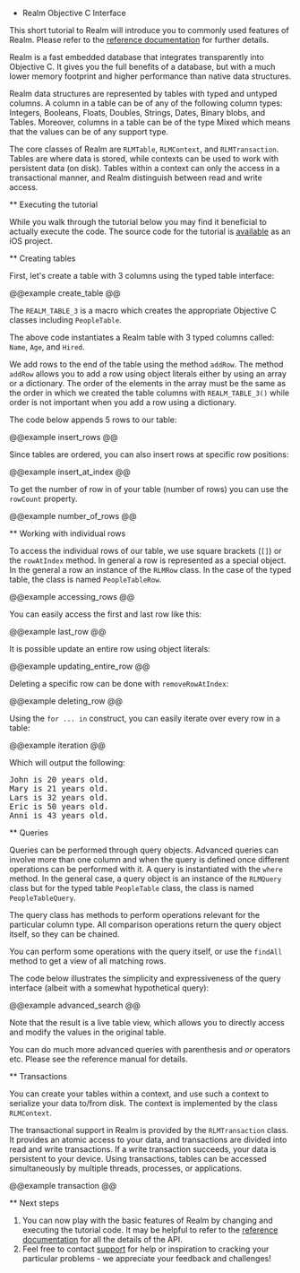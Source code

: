 * Realm Objective C Interface

This short tutorial to Realm will introduce you to
commonly used features of Realm. Please refer to the
<a href="http://www.tightdb.com/documentation/1/Reference/">reference documentation</a>
for further details.

Realm is a fast embedded database that integrates transparently
into Objective C. It gives you the full benefits of a database, but
with a much lower memory footprint and higher performance than native
data structures.

Realm data structures are represented by tables with typed and
untyped columns. A column in a table can be of any of the following
column types: Integers, Booleans, Floats, Doubles, Strings, Dates,
Binary blobs, and Tables. Moreover, columns in a table can be of the
type Mixed which means that the values can be of any support type.

The core classes of Realm are <code>RLMTable</code>,
<code>RLMContext</code>, and <code>RLMTransaction</code>. Tables are where
data is stored, while contexts can be used to work with
persistent data (on disk). Tables within a context can only the access in
a transactional manner, and Realm distinguish between read and write access.

** Executing the tutorial

While you walk through the tutorial below you may find it beneficial to actually execute the code.
The source code for the tutorial is <a href="http://www.tightdb.com/downloads&/tutorial-ios.zip">available</a>
as an iOS project.

** Creating tables

First, let's create a table with 3 columns using the typed table interface:

@@example create_table @@

The <code>REALM_TABLE_3</code> is a macro which creates the appropriate Objective C classes
including <code>PeopleTable</code>.

The above code instantiates a Realm table with 3 typed columns called: <code>Name</code>, <code>Age</code>,
and <code>Hired</code>.

We add rows to the end of the table using the method <code>addRow</code>.
The method <code>addRow</code> allows you to add a row
using object literals either by using an array or a dictionary.
The order of the elements in the array must be the same as the order in
which we created the table columns with <code>REALM_TABLE_3()</code>
while order is not important when you add a row using a dictionary.

The code below appends 5 rows to our table:

@@example insert_rows @@

Since tables are ordered, you can also insert rows at specific row positions:

@@example insert_at_index @@

To get the number of row in of your table (number of rows) you can use the
<code>rowCount</code> property.

@@example number_of_rows @@

** Working with individual rows

To access the individual rows of our table, we use square brackets
(<code>[]</code>) or the <code>rowAtIndex</code> method. In general a row is
represented as a special object. In the
general a row an instance of the <code>RLMRow</code> class. In the
case of the typed table, the class is named <code>PeopleTableRow</code>.

@@example accessing_rows @@

You can easily access the first and last row like this:

@@example last_row @@

It is possible update an entire row using object literals:

@@example updating_entire_row @@

Deleting a specific row can be done with <code>removeRowAtIndex</code>:

@@example deleting_row @@

Using the <code>for ... in</code> construct, you can
easily iterate over every row in a table:


@@example iteration @@

Which will output the following:

<div class="code">
<pre>
John is 20 years old.
Mary is 21 years old.
Lars is 32 years old.
Eric is 50 years old.
Anni is 43 years old.
</pre>
</div>

** Queries

Queries can be performed through query objects. Advanced
queries can involve more than one column and when the query is
defined once different operations can be performed with it. A query
is instantiated with the <code>where</code> method. In the general case, a
query object is an instance of the <code>RLMQuery</code> class but for
the typed table <code>PeopleTable</code> class, the class is named
<code>PeopleTableQuery</code>.

The query class has methods to perform operations relevant for the
particular column type. All comparison operations return the query
object itself, so they can be chained.

You can perform some operations with the query itself, or use the
<code>findAll</code> method to get a view of all matching rows.

The code below illustrates the simplicity and expressiveness of the
query interface (albeit with a somewhat hypothetical query):

@@example advanced_search @@

Note that the result is a live table view, which allows you to
directly access and modify the values in the original table.

You can do much more advanced queries with parenthesis and <i>or</i>
operators etc. Please see the reference manual for details.

** Transactions

You can create your tables within a context, and use such a context to serialize
your data to/from disk. The context is implemented
by the class <code>RLMContext</code>.

The transactional support in Realm is provided by the
<code>RLMTransaction</code> class. It provides an atomic access to your
data, and transactions are divided into read and write
transactions. If a write transaction succeeds, your data is persistent
to your device. Using transactions, tables can be accessed
simultaneously by multiple threads, processes, or applications.

@@example transaction @@


** Next steps

<ol>

<li>You can now play with the basic features of Realm by changing and executing the tutorial code.
It may be helpful to refer to the <a
href="http://www.tightdb.com/documentation/ObjectiveC_ref/1/Reference/">reference
documentation</a> for all the details of the API. </li>

<li>Feel free to contact <a
href="mailto:support@tightdb.com">support</a> for help or inspiration
to cracking your particular problems - we appreciate your feedback and
challenges!</li>

</ol>
